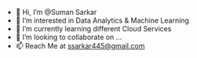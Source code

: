 - 👋 Hi, I’m @Suman Sarkar
- 👀 I’m interested in Data Analytics & Machine Learning
- 🌱 I’m currently learning different Cloud Services
- 💞️ I’m looking to collaborate on ...
- 📫 Reach Me at ssarkar445@gmail.com

<!---
ssarkar445/ssarkar445 is a ✨ special ✨ repository because its `README.md` (this file) appears on your GitHub profile.
You can click the Preview link to take a look at your changes.
--->
